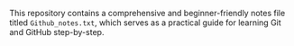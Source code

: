This repository contains a comprehensive and beginner-friendly notes file titled `Github_notes.txt`, which serves as a practical guide for learning Git and GitHub step-by-step.
